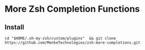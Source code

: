# More Zsh Completion Functions


## Install

`cd "$HOME/.oh-my-zsh/custom/plugins"  && git clone https://github.com/MenkeTechnologies/zsh-more-completions.git`
